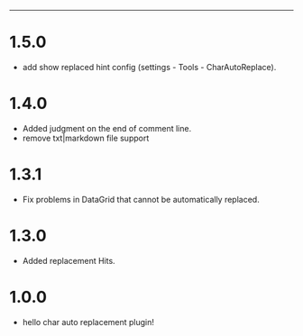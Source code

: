 ---
# 1.5.0
* add show replaced hint config 
  (settings - Tools - CharAutoReplace).
# 1.4.0
* Added judgment on the end of comment line.
* remove txt|markdown file support

# 1.3.1
* Fix problems in DataGrid that cannot be automatically replaced.

# 1.3.0
* Added replacement Hits.

# 1.0.0
* hello char auto replacement plugin!